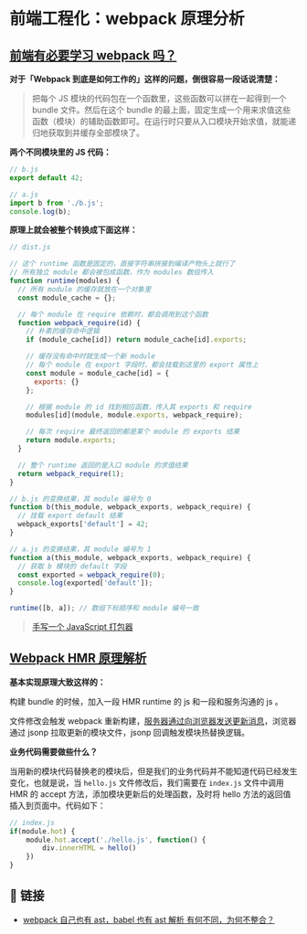 # 前端工程化：webpack 原理分析<!-- omit in toc -->

## [前端有必要学习 webpack 吗？](https://www.zhihu.com/question/472006458)

**对于「Webpack 到底是如何工作的」这样的问题，倒很容易一段话说清楚：**

>把每个 JS 模块的代码包在一个函数里，这些函数可以拼在一起得到一个 bundle 文件。然后在这个 bundle 的最上面，固定生成一个用来求值这些函数（模块）的辅助函数即可。在运行时只要从入口模块开始求值，就能递归地获取到并缓存全部模块了。

**两个不同模块里的 JS 代码：**

```js
// b.js
export default 42;

// a.js
import b from './b.js';
console.log(b);
```

**原理上就会被整个转换成下面这样：**

```js
// dist.js

// 这个 runtime 函数是固定的，直接字符串拼接到编译产物头上就行了
// 所有独立 module 都会被包成函数，作为 modules 数组传入
function runtime(modules) {
  // 所有 module 的缓存就放在一个对象里
  const module_cache = {};

  // 每个 module 在 require 依赖时，都会调用到这个函数
  function webpack_require(id) {
    // 朴素的缓存命中逻辑
    if (module_cache[id]) return module_cache[id].exports;

    // 缓存没有命中时就生成一个新 module
    // 每个 module 在 export 字段时，都会挂载到这里的 export 属性上
    const module = module_cache[id] = {
      exports: {}
    };

    // 根据 module 的 id 找到相应函数，传入其 exports 和 require
    modules[id](module, module.exports, webpack_require);

    // 每次 require 最终返回的都是某个 module 的 exports 结果
    return module.exports;
  }

  // 整个 runtime 返回的是入口 module 的求值结果
  return webpack_require(1);
}

// b.js 的变换结果，其 module 编号为 0
function b(this_module, webpack_exports, webpack_require) {
  // 挂载 export default 结果
  webpack_exports['default'] = 42;
}

// a.js 的变换结果，其 module 编号为 1
function a(this_module, webpack_exports, webpack_require) {
  // 获取 b 模块的 default 字段
  const exported = webpack_require(0);
  console.log(exported['default']);
}

runtime([b, a]); // 数组下标顺序和 module 编号一致
```

> [手写一个 JavaScript 打包器](https://github.com/chuenwei0129/build-my-own-x/blob/main/packages/build-my-own-pack/README.md)

## [Webpack HMR 原理解析](https://zhuanlan.zhihu.com/p/30669007)

<!-- webpack done、hash、EventSource、jsonp -->

**基本实现原理大致这样的：**

构建 bundle 的时候，加入一段 HMR runtime 的 js 和一段和服务沟通的 js 。

文件修改会触发 webpack 重新构建，[服务器通过向浏览器发送更新消息](https://developer.mozilla.org/zh-CN/docs/web/api/server-sent_events/using_server-sent_events)，浏览器通过 jsonp 拉取更新的模块文件，jsonp 回调触发模块热替换逻辑。

**业务代码需要做些什么？**

当用新的模块代码替换老的模块后，但是我们的业务代码并不能知道代码已经发生变化，也就是说，当 `hello.js` 文件修改后，我们需要在 `index.js` 文件中调用 HMR 的 accept 方法，添加模块更新后的处理函数，及时将 hello 方法的返回值插入到页面中。代码如下：

```js
// index.js
if(module.hot) {
    module.hot.accept('./hello.js', function() {
        div.innerHTML = hello()
    })
}
```

## 🔗 链接

- [webpack 自己也有 ast，babel 也有 ast 解析 有何不同，为何不整合？](https://www.zhihu.com/question/309893645)

<!-- ## [Tapable](https://github.com/webpack/tapable) -->
